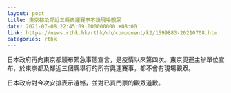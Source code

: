```yaml
---
layout: post
title: 東京都及鄰近三縣奧運賽事不設現場觀眾
date: 2021-07-08 22:45:09.000000000 +08:00
link: https://news.rthk.hk/rthk/ch/component/k2/1599883-20210708.htm
categories: rthk
---
```


日本政府再向東京都頒布緊急事態宣言，是疫情以來第四次。東京奧運主辦單位宣布，於東京都及鄰近三個縣舉行的所有奧運賽事，都不會有現場觀眾。

日本政府對今次安排表示遺憾，並對已買門票的觀眾道歉。
